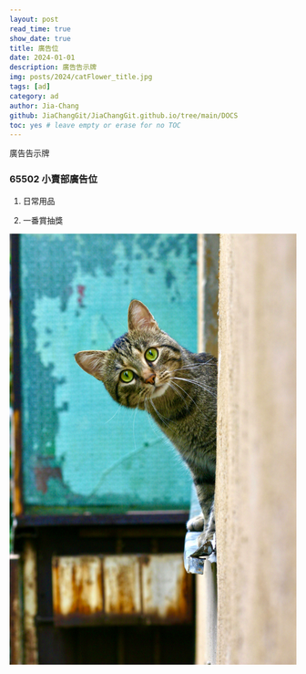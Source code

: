```yaml
---
layout: post
read_time: true
show_date: true
title: 廣告位
date: 2024-01-01
description: 廣告告示牌
img: posts/2024/catFlower_title.jpg
tags: [ad]
category: ad
author: Jia-Chang
github: JiaChangGit/JiaChangGit.github.io/tree/main/DOCS
toc: yes # leave empty or erase for no TOC
---
```


廣告告示牌


### 65502 小賣部廣告位

1. 日常用品

2. 一番賞抽獎

![catLook_title](./assets/img/posts/2024/catLook_title.jpg)

